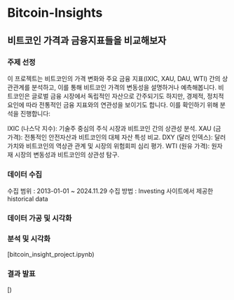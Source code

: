 # Bitcoin-Insights

## 비트코인 가격과 금융지표들을 비교해보자
### 주제 선정

이 프로젝트는 비트코인의 가격 변화와 주요 금융 지표(IXIC, XAU, DAU, WTI) 간의 상관관계를 분석하고, 이를 통해 비트코인 가격의 변동성을 설명하거나 예측해봅니다.
비트코인은 글로벌 금융 시장에서 독립적인 자산으로 간주되기도 하지만, 경제적, 정치적 요인에 따라 전통적인 금융 지표와의 연관성을 보이기도 합니다. 이를 확인하기 위해 분석을 진행합니다:

IXIC (나스닥 지수): 기술주 중심의 주식 시장과 비트코인 간의 상관성 분석.
XAU (금 가격): 전통적인 안전자산과 비트코인의 대체 자산 특성 비교.
DXY (달러 인덱스): 달러 가치와 비트코인의 역상관 관계 및 시장의 위험회피 심리 평가.
WTI (원유 가격): 원자재 시장의 변동성과 비트코인의 상관성 탐구.

### 데이터 수집

수집 범위 : 2013-01-01 ~ 2024.11.29
수집 방법 : Investing 사이트에서 제공한 historical data


### 데이터 가공 및 시각화



### 분석 및 시각화
[bitcoin_insight_project.ipynb)

### 결과 발표

[)
